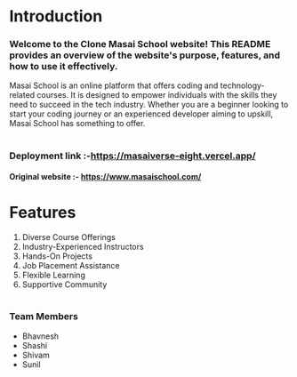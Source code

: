 # Introduction
### Welcome to the  Clone Masai School website! This README provides an overview of the website's purpose, features, and how to use it effectively.

Masai School is an online platform that offers coding and technology-related courses. It is designed to empower individuals with the skills they need to succeed in the tech industry. Whether you are a beginner looking to start your coding journey or an experienced developer aiming to upskill, Masai School has something to offer.
#
### Deployment link :-https://masaiverse-eight.vercel.app/
#### Original website :- https://www.masaischool.com/
#


# Features
1. Diverse Course Offerings
2. Industry-Experienced Instructors
3. Hands-On Projects
4. Job Placement Assistance
5. Flexible Learning
6. Supportive Community
#


### Team Members
* Bhavnesh
* Shashi
* Shivam
* Sunil


